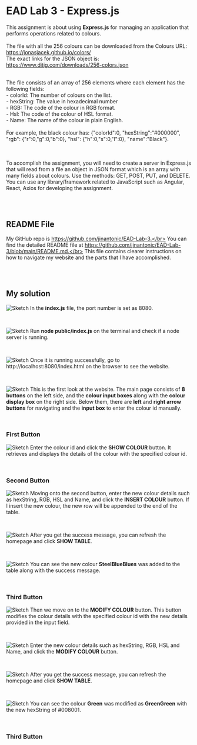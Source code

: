 # EAD Lab 3 - Express.js 
This assignment is about using **Express.js** for managing an application that performs operations related to colours.<br><br>
The file with all the 256 colours can be downloaded from the Colours URL: https://jonasjacek.github.io/colors/ <br>
The exact links for the JSON object is: https://www.ditig.com/downloads/256-colors.json

<br>
The file consists of an array of 256 elements where each element has the following fields:
<br>- colorId: The number of colours on the list.
<br>- hexString: The value in hexadecimal number
<br>- RGB: The code of the colour in RGB format.
<br>- Hsl: The code of the colour of HSL format.
<br>- Name: The name of the colour in plain English.
<br><br>
For example, the black colour has: {"colorId":0, "hexString":"#000000", "rgb": {"r":0,"g":0,"b":0}, "hsl": {"h":0,"s":0,"l":0}, "name":"Black"}.

<br><br>
To accomplish the assignment, you will need to create a server in Express.js that will read from a file an object in JSON format which is an array with many fields about colours. Use the methods: GET, POST, PUT, and DELETE. You can use any library/framework related to JavaScript such as Angular, React, Axios for
developing the assignment.

</br></br>

## README File
My GitHub repo is https://github.com/jinantonic/EAD-Lab-3.</br>
You can find the detailed README file at https://github.com/jinantonic/EAD-Lab-3/blob/main/README.md.</br>
This file contains clearer instructions on how to navigate my website and the parts that I have accomplished.

</br></br>

## My solution
![Sketch](images/port.png)
In the **index.js** file, the port number is set as 8080.

</br>

![Sketch](images/node.png)
Run **node public/index.js** on the terminal and check if a node server is running.

</br>

![Sketch](images/localhost.png)
Once it is running successfully, go to http://localhost:8080/index.html on the browser to see the website.

</br>

![Sketch](images/home.png)
This is the first look at the website. The main page consists of **8 buttons** on the left side, and the **colour input boxes** along with the **colour display box** on the right side. Below them, there are **left** and **right arrow buttons** for navigating and the **input box** to enter the colour id manually.

</br>

### First Button
![Sketch](images/1st.png)
Enter the colour id and click the **SHOW COLOUR** button. It retrieves and displays the details of the colour with the specified colour id.

</br>

### Second Button
![Sketch](images/2nd.png)
Moving onto the second button, enter the new colour details such as hexString, RGB, HSL and Name, and click the **INSERT COLOUR** button. If I insert the new colour, the new row will be appended to the end of the table. 

</br>

![Sketch](images/2nd-msg.png)
After you get the success message, you can refresh the homepage and click **SHOW TABLE**. 

</br>

![Sketch](images/2nd-table.png)
You can see the new colour **SteelBlueBlues** was added to the table along with the success message.

</br>

### Third Button
![Sketch](images/3rd.png)
Then we move on to the **MODIFY COLOUR** button. This button modifies the colour details with the specified colour id with the new details provided in the input field.

</br>

![Sketch](images/3rd-table.png)
Enter the new colour details such as hexString, RGB, HSL and Name, and click the **MODIFY COLOUR** button.

</br>

![Sketch](images/3rd-msg.png)
After you get the success message, you can refresh the homepage and click **SHOW TABLE**. 

</br>

![Sketch](images/2nd-table.png)
You can see the colour **Green** was modified as **GreenGreen** with the new hexString of #008001.

</br>

### Third Button

